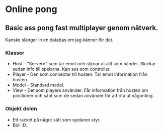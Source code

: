 # Online pong

## Basic ass pong fast multiplayer genom nätverk.
Kanske slänger in en databas om jag känner för det.
### Klasser
* Host - "Servern" som tar emot och räknar ut allt som händer. Skickar sedan info till spelarna. Kan ses som controller.
* Player - Den som connectar till hosten. Tar emot information från hosten.
* Model - Standard model.
* View - Det som players använder. Får information från hosten om positioner och sånt som de sedan använder
för att rita ut någonting.

### Objekt delen
* Ett racket på något sätt som spelaren styr.
* Boll :D.